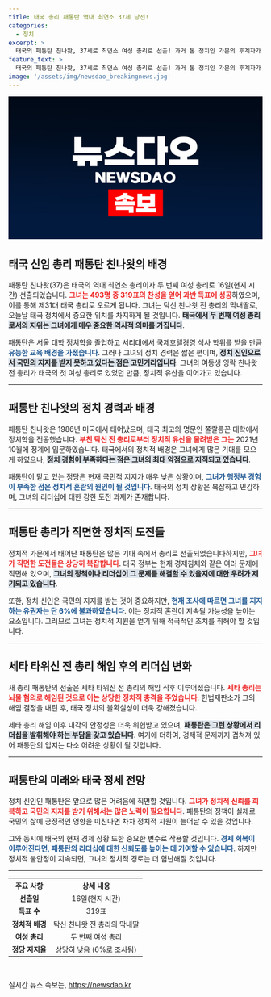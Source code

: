 ```yaml
---
title: 태국 총리 패통탄 역대 최연소 37세 당선!
categories:
  - 정치
excerpt: >
  태국의 패통탄 친나왓, 37세로 최연소 여성 총리로 선출! 과거 톱 정치인 가문의 후계자가 국가의 미래를 이끌게 된다. 그러나 정치적 혼란과 낮은 지지율이 도사리고 있기에, 그녀의 도전은 쉽지 않을 전망이다.
feature_text: >
  태국의 패통탄 친나왓, 37세로 최연소 여성 총리로 선출! 과거 톱 정치인 가문의 후계자가 국가의 미래를 이끌게 된다. 그러나 정치적 혼란과 낮은 지지율이 도사리고 있기에, 그녀의 도전은 쉽지 않을 전망이다.
image: '/assets/img/newsdao_breakingnews.jpg'
---
```


<p><img src="/assets/img/newsdao_breakingnews.jpg" alt="koreaapp 속보" /></p>

<h2 data-ke-size="size26">태국 신임 총리 패통탄 친나왓의 배경</h2>

<p data-ke-size="size16">패통탄 친나왓(37)은 태국의 역대 최연소 총리이자 두 번째 여성 총리로 16일(현지 시간) 선출되었습니다. <b><span style="color: #ee2323;">그녀는 493명 중 319표의 찬성을 얻어 과반 득표에 성공</span></b>하였으며, 이를 통해 제31대 태국 총리로 오르게 됩니다. 그녀는 탁신 친나왓 전 총리의 막내딸로, 오늘날 태국 정치에서 중요한 위치를 차지하게 될 것입니다. <b><span style="background-color: #21538527;">태국에서 두 번째 여성 총리로서의 지위는 그녀에게 매우 중요한 역사적 의미를 가집니다</span></b>.</p>

<p data-ke-size="size16">패통탄은 서울 대학 정치학을 졸업하고 서리대에서 국제호텔경영 석사 학위를 받을 만큼 <b><span style="color: #1a5490;">유능한 교육 배경을 가졌습니다</span></b>. 그러나 그녀의 정치 경력은 짧은 편이며, <b><span style="background-color: #21538527;">정치 신인으로서 국민의 지지를 받지 못하고 있다는 점은 고민거리입니다</span></b>. 그녀의 여동생 잉락 친나왓 전 총리가 태국의 첫 여성 총리로 있었던 만큼, 정치적 유산을 이어가고 있습니다.</p>

<hr>

<h2 data-ke-size="size26">패통탄 친나왓의 정치 경력과 배경</h2>

<p data-ke-size="size16">패통탄 친나왓은 1986년 미국에서 태어났으며, 태국 최고의 명문인 쭐랄롱꼰 대학에서 정치학을 전공했습니다. <b><span style="color: #ee2323;">부친 탁신 전 총리로부터 정치적 유산을 물려받은 그는</span></b> 2021년 10월에 정계에 입문하였습니다. 태국에서의 정치적 배경은 그녀에게 많은 기대를 모으게 하였으나, <b><span style="background-color: #21538527;">정치 경험이 부족하다는 점은 그녀의 최대 약점으로 지적되고 있습니다</span></b>.</p>

<p data-ke-size="size16">패통탄이 맡고 있는 정당은 현재 국민적 지지가 매우 낮은 상황이며, <b><span style="color: #1a5490;">그녀가 행정부 경험이 부족한 점은 정치적 혼란의 원인이 될 것입니다</span></b>. 태국의 정치 상황은 복잡하고 민감하며, 그녀의 리더십에 대한 강한 도전 과제가 존재합니다. </p>

<hr>

<h2 data-ke-size="size26">패통탄 총리가 직면한 정치적 도전들</h2>

<p data-ke-size="size16">정치적 가문에서 태어난 패통탄은 많은 기대 속에서 총리로 선출되었습니다하지만, <b><span style="color: #ee2323;">그녀가 직면한 도전들은 상당히 복잡합니다</span></b>. 태국 정부는 현재 경제침체와 같은 여러 문제에 직면해 있으며, <b><span style="background-color: #21538527;">그녀의 정책이나 리더십이 그 문제를 해결할 수 있을지에 대한 우려가 제기되고 있습니다</span></b>. </p>

<p data-ke-size="size16">또한, 정치 신인은 국민의 지지를 받는 것이 중요하지만, <b><span style="color: #1a5490;">현재 조사에 따르면 그녀를 지지하는 유권자는 단 6%에 불과하였습니다</span></b>. 이는 정치적 혼란이 지속될 가능성을 높이는 요소입니다. 그러므로 그녀는 정치적 지원을 얻기 위해 적극적인 조치를 취해야 할 것입니다.</p>

<hr>

<h2 data-ke-size="size26">세타 타위신 전 총리 해임 후의 리더십 변화</h2>

<p data-ke-size="size16">새 총리 패통탄의 선출은 세타 타위신 전 총리의 해임 직후 이루어졌습니다. <b><span style="color: #ee2323;">세타 총리는 뇌물 혐의로 해임된 것으로 이는 상당한 정치적 충격을 주었습니다</span></b>. 헌법재판소가 그의 해임 결정을 내린 후, 태국 정치의 불확실성이 더욱 강해졌습니다.</p>

<p data-ke-size="size16">세타 총리 해임 이후 내각의 안정성은 더욱 위협받고 있으며, <b><span style="background-color: #21538527;">패통탄은 그런 상황에서 리더십을 발휘해야 하는 부담을 갖고 있습니다</span></b>. 여기에 더하여, 경제적 문제까지 겹쳐져 있어 패통탄의 입지는 다소 어려운 상황이 될 것입니다.</p>

<hr>

<h2 data-ke-size="size26">패통탄의 미래와 태국 정세 전망</h2>

<p data-ke-size="size16">정치 신인인 패통탄은 앞으로 많은 어려움에 직면할 것입니다. <b><span style="color: #ee2323;">그녀가 정치적 신뢰를 회복하고 국민의 지지를 받기 위해서는 많은 노력이 필요합니다</span></b>. 패통탄의 정책이 실제로 국민의 삶에 긍정적인 영향을 미친다면 차차 정치적 지원이 늘어날 수 있을 것입니다. </p>

<p data-ke-size="size16">그와 동시에 태국의 현재 경제 상황 또한 중요한 변수로 작용할 것입니다. <b><span style="color: #1a5490;">경제 회복이 이루어진다면, 패통탄의 리더십에 대한 신뢰도를 높이는 데 기여할 수 있습니다</span></b>. 하지만 정치적 불안정이 지속되면, 그녀의 정치적 경로는 더 험난해질 것입니다. </p>

<hr> 

<table>
  <tr>
    <th style="text-align: center; height: 17px;"><b>주요 사항</b></th>
    <th style="text-align: center; height: 17px;"><b>상세 내용</b></th>
  </tr>
  <tr>
    <td style="text-align: center; height: 17px;"><b>선출일</b></td>
    <td style="text-align: center; height: 17px;">16일(현지 시간)</td>
  </tr>
  <tr>
    <td style="text-align: center; height: 17px;"><b>득표 수</b></td>
    <td style="text-align: center; height: 17px;">319표</td>
  </tr>
  <tr>
    <td style="text-align: center; height: 17px;"><b>정치적 배경</b></td>
    <td style="text-align: center; height: 17px;">탁신 친나왓 전 총리의 막내딸</td>
  </tr>
  <tr>
    <td style="text-align: center; height: 17px;"><b>여성 총리</b></td>
    <td style="text-align: center; height: 17px;">두 번째 여성 총리</td>
  </tr>
  <tr>
    <td style="text-align: center; height: 17px;"><b>정당 지지율</b></td>
    <td style="text-align: center; height: 17px;">상당히 낮음 (6%로 조사됨)</td>
  </tr>
</table>

<p data-ke-size="size16">&nbsp;</p>
실시간 뉴스 속보는, <a href="https://newsdao.kr" rel="dofollow">https://newsdao.kr</a>


